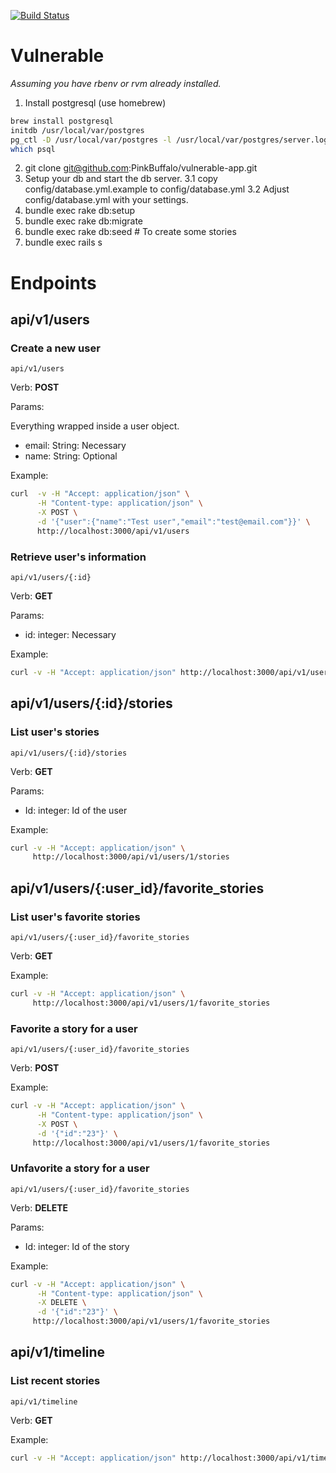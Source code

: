 [![Build Status](https://travis-ci.org/PinkBuffalo/vulnerable-app.png?branch=master)](https://travis-ci.org/PinkBuffalo/vulnerable-app)

# Vulnerable

_Assuming you have rbenv or rvm already installed._


1. Install postgresql (use homebrew)
```bash
brew install postgresql
initdb /usr/local/var/postgres
pg_ctl -D /usr/local/var/postgres -l /usr/local/var/postgres/server.log start
which psql
```
2. git clone git@github.com:PinkBuffalo/vulnerable-app.git
3. Setup your db and start the db server.
  3.1 copy config/database.yml.example to config/database.yml
  3.2 Adjust config/database.yml with your settings.
4. bundle exec rake db:setup
5. bundle exec rake db:migrate
6. bundle exec rake db:seed # To create some stories
7. bundle exec rails s


# Endpoints

## api/v1/users

### Create a new user
`api/v1/users`

Verb: __POST__

Params:

Everything wrapped inside a user object.
  - email: String: Necessary
  - name: String: Optional

Example:
```bash
curl  -v -H "Accept: application/json" \
      -H "Content-type: application/json" \
      -X POST \
      -d '{"user":{"name":"Test user","email":"test@email.com"}}' \
      http://localhost:3000/api/v1/users
```

### Retrieve user's information
`api/v1/users/{:id}`

Verb: __GET__

Params:

  - id: integer: Necessary

Example:
```bash
curl -v -H "Accept: application/json" http://localhost:3000/api/v1/users/1
```

## api/v1/users/{:id}/stories

### List user's stories

`api/v1/users/{:id}/stories`

Verb: __GET__

Params:
  - Id: integer: Id of the user

Example:
```bash
curl -v -H "Accept: application/json" \
     http://localhost:3000/api/v1/users/1/stories
```

## api/v1/users/{:user_id}/favorite_stories

### List user's favorite stories
`api/v1/users/{:user_id}/favorite_stories`

Verb: __GET__

Example:
```bash
curl -v -H "Accept: application/json" \
     http://localhost:3000/api/v1/users/1/favorite_stories
```

### Favorite a story for a user

`api/v1/users/{:user_id}/favorite_stories`

Verb: __POST__

Example:
```bash
curl -v -H "Accept: application/json" \
      -H "Content-type: application/json" \
      -X POST \
      -d '{"id":"23"}' \
     http://localhost:3000/api/v1/users/1/favorite_stories
```

### Unfavorite a story for a user

`api/v1/users/{:user_id}/favorite_stories`

Verb: __DELETE__

Params:
  - Id: integer: Id of the story

Example:
```bash
curl -v -H "Accept: application/json" \
      -H "Content-type: application/json" \
      -X DELETE \
      -d '{"id":"23"}' \
     http://localhost:3000/api/v1/users/1/favorite_stories
```

## api/v1/timeline

### List recent stories

`api/v1/timeline`

Verb: __GET__

Example:
```bash
curl -v -H "Accept: application/json" http://localhost:3000/api/v1/timeline
```

